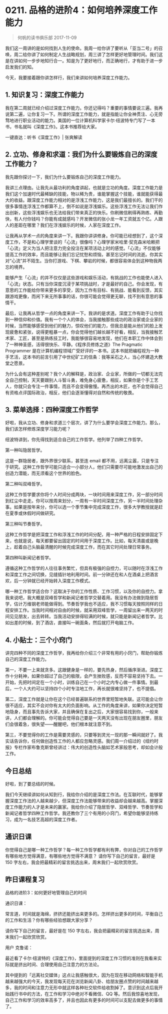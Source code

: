 # 0211. 品格的进阶4：如何培养深度工作能力
> 何帆的读书俱乐部
2017-11-09

我们这一周讲的是如何找到人生的使命。我周一给你讲了要听从「亚当二号」的召唤，周二给你讲了如何制定人生战略规划，周三讲了怎样更好地管理时间。我们这是在讲如何一步步地知行合一。知是为了更好地行，而正确地行，才有助于进一步启发我们的知。

今天，我要接着跟你讲怎样行，我们来讲如何培养深度工作能力。

## 1. 知识复习：深度工作能力
我在第二周就已经介绍过深度工作能力。你还记得吗？重要的事情要说三遍。我再说第二遍，让你复习一下。所谓的深度工作能力，就是指能让你全神贯注、心无旁骛地进行职业活动的能力。美国的一位计算机科学家卡尔·纽波特专门写了一本书，书名就叫《深度工作》。这本书推荐给大家。

一键直达：听书《深度工作》| 张爽解读

## 2. 立功、修身和求道：我们为什么要锻炼自己的深度工作能力？
我先跟你探讨一下，我们为什么要锻炼自己的深度工作能力。

我讲三点理由。让我先从最功利的角度讲起，也就是立功的角度。深度工作能力是我们这个加速时代最稀缺的技能，物以稀为贵，谁能掌握这个技能，谁就能获得最大的收益。跟深度工作能力相对的是浮浅工作能力，这是我们最擅长的。我们干的很多事情连浮浅工作都算不上，倒不如说是浮浅娱乐。这些浮浅工作无法让我们作出创新，这些浮浅娱乐也无法给我们带来真正的快乐。你刷微信刷得再熟练、再勤快，有人付你钱吗？你能有成就感吗？开发微信的张小龙一年工资就五个亿。人跟人的差距在哪里？我们在浮浅娱乐的时候，人家在深度工作。

让我再从学术一点的角度来讲一下。我跟你讲讲修身。你可能已经想到了，这个深度工作，不是和心理学里谈的「心流」很像吗？心理学家米哈里·契克森米哈赖把「心流」定义为当人把注意力完全投注在某项活动上时的感觉。「心流」不仅能够提高工作的效率，而且能够让我们忘记忧愁和烦恼，甚至忘记时间的流逝。你其实对“心流”并不陌生。当你打游戏、下棋、攀岩的时候，都很容易体会到这种物我两忘的境界。

能够产生「心流」的并不仅仅是这些游戏和娱乐活动，有挑战的工作也能使人进入「心流」状态。只有当你深度沉浸于某项挑战时，才是最好的自己。你会发现，有意思的工作能给你带来更多的享受，因为工作有目标、有挑战、能看到反馈，其实跟游戏更像，而闲下来无所事事的话，你很可能会觉得更无聊，找不到有意思的事情干。

最后，让我再从哲学一点的角度来讲一下。我讲的是求道。深度工作有助于让你找到一种信仰和价值。我有一个个人的体会，当我接触那些成功的政治家或企业家的时候，当然能够感受到他们的魅力，惊叹他们的能力，但我总是能从他们的脸上发现疲惫和紧张，说得更粗暴一点，你会觉得他们越长越不好看，相反，当我接触艺术家、工匠，甚至是熟练技工时，我能够很容易地发现，他们在本职工作中体会到了一种神圣感，活得很快乐、平静。《程序员修炼之道》The Pragmatic Programmer 是在计算机编程领域广受好评的一本书。这本书就把编程视为一种手艺活，这本书的前言引用了中世纪矿工的信条：我等采石之人，当心怀建造大教堂之愿景。

为什么会有这种差别呢？我个人的解释是，政治家、企业家，所做的一切都无法完全自己控制，天天要跟别人斗智斗勇，难免身心疲惫，相反，如果你是个手工艺人，你就只会专注一件事情，而且不会变得傲慢。再杰出的木匠，也不会觉得自己有资格点评国际政治，相反，他们会逐渐懂得对自然和传统的敬畏。

## 3. 菜单选择：四种深度工作哲学
好啦，我从立功、修身和求道三个层次，讲了为什么要学会深度工作能力。那么，我们该怎样修炼深度学习能力呢？

纽波特讲到，你先得找到适合自己的工作哲学。他列举了四种工作哲学。

第一种叫隐居哲学。

这是一群隐居者，跟外界很少联系，甚至连 email 都不用，远离尘嚣，只是专注于研究。这种工作哲学可能只适合一小部分人，他们只需要尽可能地激发出自己的创造力潜能，而无须看这个世界的脸色。

第二种叫双峰哲学。

这种工作哲学要求你将个人时间分成两块，一块时间用来深度工作，另一部分时间到红尘中走走。你可以按周来划分，一周有一半时间深度工作，另一半时间处理杂事。如果是按年来分，你可以选一个季节集中完成深度工作，很多大学教授就是赶在夏季或休假时间做研究。

第三种叫节奏哲学。

这种工作哲学是把深度工作和浮浅工作的时间分配，用一种严格的日程安排固定下来，也就是说，每天都要留出固定的时间用于深度工作。比如，每天清晨或是晚上，趁着自己头脑最清醒的时候完成深度工作，而在其它时间处理日常事务。

第四种叫新闻记者哲学。

遵循这种工作哲学的人往往事务繁忙，但具有极强的自控力，可以随时在浮浅工作和深度工作之间切换，见缝插针地利用时间。前一分钟还在和人在酒桌上把酒言欢，后一分钟就已经开始转入深度工作模式。

哪一种工作哲学适合你？这取决于你的工作性质、工作习惯，以及你的自控力。拿我来说吧，我大概是双峰哲学和新闻记者哲学交替着用。我没有办法做到隐居哲学，估计万维钢老师能做得到。节奏哲学我也不适应，我不习惯每天按照同样的日程安排工作。当我时间相对自由的时候，就采用双峰哲学，一周留出来一两天的时间见见朋友，出去转转。当我活动安排得较满的时候，就只能是新闻记者哲学。比如出差的时候，到了酒店，直接叫一碗面条，然后就打开电脑工作。

## 4. 小贴士：三个小窍门
讲完四种不同的深度工作哲学，我再给你介绍三个非常有用的小窍门，帮助你锻炼自己的深度工作能力。

第一，不要一上来就贪多。这跟健身是一样的，要先热身，然后循序渐进。深度工作十分耗神，如果你超过了自己的极限，会产生挫败感，反而不容易坚持下去。一开始，先把时间定在一个小时，训练自己在一个小时之内专心做一件事情。到最后，一个人大约可以坚持四个小时专注地工作，再长就很难坚持了，也不提倡。

第二，深度工作就是让你在这个已经普遍联系的世界里短暂地失联。这可能会让你很不适应，其实不会对你有太大的负面影响。从工作的角度来讲，如果你决定短暂地隐身，而且事先告诉大家，并且确保在复出之后，大家很容易找到你，一般来讲，人们都会理解的。你可能会觉得自己要是一天两天没有出现在朋友圈里，朋友们会很着急，很失望——醒醒吧，他们根本就注意不到。

第三，不要觉得你的工作是需要灵感的，只要等到灵光一现的那一瞬间就好了。我实话告诉你，任何做创造性工作的人都应忽略灵感。我们周一介绍过的《纽约时报》专栏作家布鲁克斯曾经讲过：伟大的创造性头脑如艺术家般思考，却如会计般工作。

## 今日总结
好啦，到了要总结的时候。

我们今天继续讲如何从知到行，我给你介绍的是深度工作法。在互联时代，能够掌握深度工作法的人越来越少，但深度工作法能够带来的收益却会越来越高。掌握深度工作能力的人才是未来的赢家。我给你介绍了隐居哲学、双峰哲学、节奏哲学和新闻记者哲学四种工作哲学。我还教你了三个有用的小窍门，希望你能够坚持练习，成为一名技艺高超的深度工作者。

## 通识日课
你觉得自己是哪一种工作哲学？每一种工作哲学都有利有弊，你对自己的工作哲学有哪些地方觉得满意，有哪些地方觉得不满意？
请你写下自己的留言，最好是 150 字左右，我会把最精彩的留言挑选出来，周末我们一起欣赏欣赏。

## 昨日课程复习
品格的进阶3：如何更好地管理自己的时间

通识日课：

常言道，时间就是海绵，挤挤还能挤出来更多的。怎样挤出更多的时间，平衡自己的工作和生活？你有哪些经验想跟大家分享？

请你写下自己的留言，最好是在 150 字左右，我会把最精彩的留言挑选出来，周末我们一起欣赏欣赏。

用户 克鲁诺：

最近看了卡尔·纽波特的《深度工作》，里面提到的深度工作习惯的准则在我看来实际就是挤出时间、合理使用自己注意力的方法论。

其中提到的「远离社交媒体」这点让我感触很大，因为在现在移动网络和智能手机越来越强大的今天，我发现每天花在浏览新闻八卦、给朋友圈点赞的时间越来越多，我的时间和注意力无形中就这样各种社交软件给收割掉了。意识到这点后我开始践行书中的方法，在工作和学习中绝对不看微信、QQ 等。然后我惊喜地发现，自己工作和学习的效率高多了，并且也因此有更多的时间可以支配去做更多的事情了。




